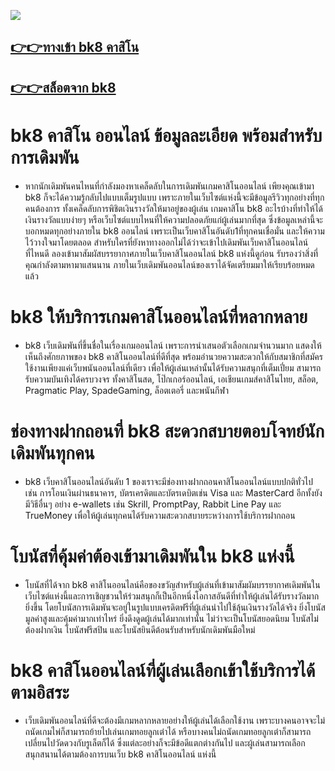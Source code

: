 ![](promo.gif)
## [👉👉ทางเข้า bk8 คาสิโน](https://www.bk8thaiclub.com/?affid=23087)
## [👉👉สล็อตจาก bk8](https://www.bk8thaiclub.com/?affid=23087)


# bk8 คาสิโน ออนไลน์ ข้อมูลละเอียด พร้อมสำหรับการเดิมพัน
- หากนักเดิมพันคนไหนที่กำลังมองหาเคล็ดลับในการเดิมพันเกมคาสิโนออนไลน์ เพียงคุณเข้ามา bk8 ก็จะได้ความรู้กลับไปแบบเต็มรูปแบบ เพราะภายในเว็บไซต์แห่งนี้จะมีข้อมูลรีวิวทุกอย่างที่ทุกคนต้องการ ทั้งเคล็ดลับการพิชิตเงินรางวัลให้มาอยู่ของผู้เล่น เกมคาสิโน bk8 อะไรบ้างที่ทำให้ได้เงินรางวัลแบบง่ายๆ หรือเว็บไซต์แบบไหนที่ให้ความปลอดภัยแก่ผู้เล่นมากที่สุด ซึ่งข้อมูลเหล่านี้จะบอกหมดทุกอย่างภายใน bk8 ออนไลน์ เพราะเป็นเว็บคาสิโนอันดับ1ที่ทุกคนเชื่อมั่น และให้ความไว้วางใจมาโดยตลอด สำหรับใครที่ยังหาทางออกไม่ได้ว่าจะเข้าไปเดิมพันเว็บคาสิโนออนไลน์ที่ไหนดี ลองเข้ามาสัมผัสบรรยากาศภายในเว็บคาสิโนออนไลน์ bk8 แห่งนี้ดูก่อน รับรองว่าสิ่งที่คุณกำลังตามหามาแสนนาน ภายในเว็บเดิมพันออนไลน์ของเราได้จัดเตรียมมาให้เรียบร้อยหมดแล้ว
# bk8 ให้บริการเกมคาสิโนออนไลน์ที่หลากหลาย
- bk8 เว็บเดิมพันที่ขึ้นชื่อในเรื่องเกมออนไลน์ เพราะการนำเสนอตัวเลือกเกมจำนวนมาก แสดงให้เห็นถึงศักยภาพของ bk8 คาสิโนออนไลน์ที่ดีที่สุด พร้อมอำนวยความสะดวกให้กับสมาชิกที่สมัครใช้งานเพียงแค่เว็บพนันออนไลน์ที่เดียว เพื่อให้ผู้เล่นเหล่านั้นได้รับความสนุกที่เต็มเปี่ยม สามารถรับความบันเทิงได้ครบวงจร ทั้งคาสิโนสด, โป๊กเกอร์ออนไลน์, เอเชียนเกมส์คาสิโนไทย, สล็อต, Pragmatic Play, SpadeGaming, ล็อตเตอรี่ และพนันกีฬา
# ช่องทางฝากถอนที่ bk8 สะดวกสบายตอบโจทย์นักเดิมพันทุกคน
- bk8 เว็บคาสิโนออนไลน์อันดับ 1 ของเราจะมีช่องทางฝากถอนคาสิโนออนไลน์แบบปกติทั่วไป เช่น การโอนเงินผ่านธนาคาร, บัตรเครดิตและบัตรเดบิตเช่น Visa และ MasterCard อีกทั้งยังมีวิธีอื่นๆ อย่าง e-wallets เช่น Skrill, PromptPay, Rabbit Line Pay และ TrueMoney เพื่อให้ผู้เล่นทุกคนได้รับความสะดวกสบายระหว่างการใช้บริการฝากถอน
# โบนัสที่คุ้มค่าต้องเข้ามาเดิมพันใน bk8 แห่งนี้
- โบนัสที่ได้จาก bk8 คาสิโนออนไลน์คือของขวัญสำหรับผู้เล่นที่เข้ามาสัมผัมบรรยากาศเดิมพันในเว็บไซต์แห่งนี้และการเชิญชวนให้ร่วมสนุกก็เป็นอีกหนึ่งโอกาสอันดีที่ทำให้ผู้เล่นได้รับรางวัลมากยิ่งขึ้น โดยโบนัสการเดิมพันจะอยู่ในรูปแบบเครดิตฟรีที่ผู้เล่นนำไปใช้ลุ้นเงินรางวัลได้จริง ยิ่งโบนัสมูลค่าสูงและคุ้มค่ามากเท่าไหร่ ยิ่งดึงดูดผู้เล่นได้มากเท่านั้น ไม่ว่าจะเป็นโบนัสยอดนิยม โบนัสไม่ต้องฝากเงิน โบนัสฟรีสปิน และโบนัสยินดีต้อนรับสำหรับนักเดิมพันมือใหม่
# bk8 คาสิโนออนไลน์ที่ผู้เล่นเลือกเข้าใช้บริการได้ตามอิสระ
- เว็บเดิมพันออนไลน์ที่ดีจะต้องมีเกมหลากหลายอย่างให้ผู้เล่นได้เลือกใช้งาน เพราะบางคนอาจจะไม่ถนัดเกมไพ่ก็สามารถย้ายไปเล่นเกมทอยลูกเต๋าได้ หรือบางคนไม่ถนัดเกมทอยลูกเต๋าก็สามารถเปลี่ยนไปวัดดวงกับรูเล็ตก็ได้ ซึ่งแต่ละอย่างก็จะมีข้อดีแตกต่างกันไป และผู้เล่นสามารถเลือกสนุกสนานได้ตามต้องการบนเว็บ bk8 คาสิโนออนไลน์ แห่งนี้